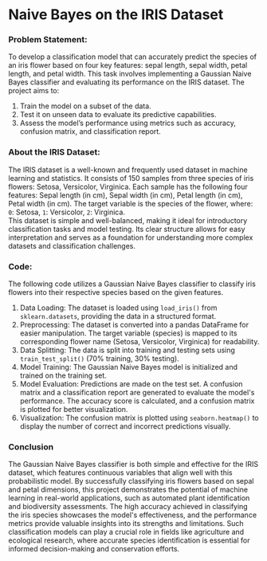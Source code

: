 # Naive Bayes on the IRIS Dataset

### Problem Statement: 
To develop a classification model that can accurately predict the species of an iris flower 
based on four key features: sepal length, sepal width, petal length, and petal width. This task 
involves implementing a Gaussian Naive Bayes classifier and evaluating its performance on 
the IRIS dataset. The project aims to:   
1. Train the model on a subset of the data.   
2. Test it on unseen data to evaluate its predictive capabilities.   
3. Assess the model’s performance using metrics such as accuracy, confusion matrix, and 
classification report. 
### About the IRIS Dataset: 
The IRIS dataset is a well-known and frequently used dataset in machine learning and 
statistics. It consists of 150 samples from three species of iris flowers: Setosa, Versicolor, 
Virginica. Each sample has the following four features: Sepal length (in cm), Sepal width (in 
cm), Petal length (in cm), Petal width (in cm). The target variable is the species of the flower, 
where: `0`: Setosa, `1`: Versicolor, `2`: Virginica.  
This dataset is simple and well-balanced, making it ideal for introductory classification tasks 
and model testing. Its clear structure allows for easy interpretation and serves as a foundation 
for understanding more complex datasets and classification challenges. 
### Code: 
The following code utilizes a Gaussian Naive Bayes classifier to classify iris flowers into 
their respective species based on the given features. 
1. Data Loading: The dataset is loaded using `load_iris()` from `sklearn.datasets`, providing 
the data in a structured format. 
2. Preprocessing: The dataset is converted into a pandas DataFrame for easier manipulation. 
The target variable (species) is mapped to its corresponding flower name (Setosa, Versicolor, 
Virginica) for readability. 
3. Data Splitting: The data is split into training and testing sets using `train_test_split()` (70% 
training, 30% testing). 
4. Model Training: The Gaussian Naive Bayes model is initialized and trained on the training 
set. 
5. Model Evaluation:  Predictions are made on the test set. A confusion matrix and a 
classification report are generated to evaluate the model's performance. The accuracy score is 
calculated, and a confusion matrix is plotted for better visualization. 
6. Visualization: The confusion matrix is plotted using `seaborn.heatmap()` to display the 
number of correct and incorrect predictions visually.
### Conclusion 
The Gaussian Naive Bayes classifier is both simple and effective for the IRIS dataset, which 
features continuous variables that align well with this probabilistic model. By successfully 
classifying iris flowers based on sepal and petal dimensions, this project demonstrates the 
potential of machine learning in real-world applications, such as automated plant 
identification and biodiversity assessments. The high accuracy achieved in classifying the iris 
species showcases the model's effectiveness, and the performance metrics provide valuable 
insights into its strengths and limitations. Such classification models can play a crucial role in 
fields like agriculture and ecological research, where accurate species identification is 
essential for informed decision-making and conservation efforts.
